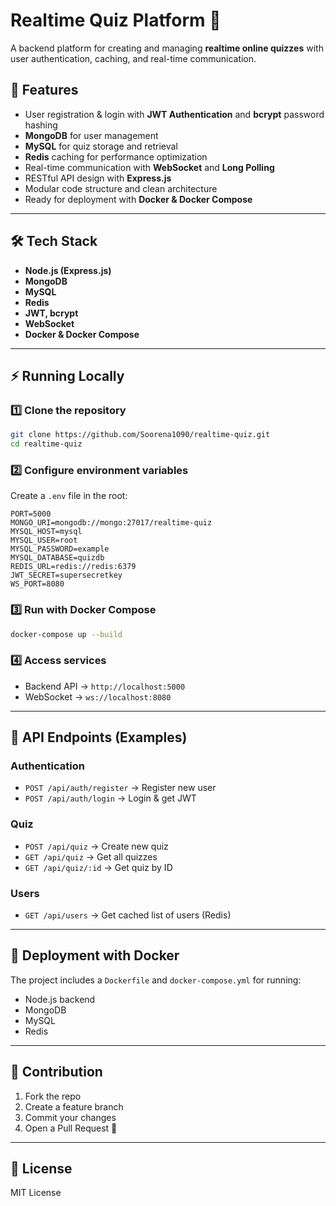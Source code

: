 # Realtime Quiz Platform 🎯

A backend platform for creating and managing **realtime online quizzes** with user authentication, caching, and real-time communication.

## 🚀 Features
- User registration & login with **JWT Authentication** and **bcrypt** password hashing
- **MongoDB** for user management
- **MySQL** for quiz storage and retrieval
- **Redis** caching for performance optimization
- Real-time communication with **WebSocket** and **Long Polling**
- RESTful API design with **Express.js**
- Modular code structure and clean architecture
- Ready for deployment with **Docker & Docker Compose**

---

## 🛠️ Tech Stack
- **Node.js (Express.js)**
- **MongoDB**
- **MySQL**
- **Redis**
- **JWT, bcrypt**
- **WebSocket**
- **Docker & Docker Compose**

---

## ⚡ Running Locally

### 1️⃣ Clone the repository
```bash
git clone https://github.com/Soorena1090/realtime-quiz.git
cd realtime-quiz
```

### 2️⃣ Configure environment variables
Create a `.env` file in the root:
```env
PORT=5000
MONGO_URI=mongodb://mongo:27017/realtime-quiz
MYSQL_HOST=mysql
MYSQL_USER=root
MYSQL_PASSWORD=example
MYSQL_DATABASE=quizdb
REDIS_URL=redis://redis:6379
JWT_SECRET=supersecretkey
WS_PORT=8080
```

### 3️⃣ Run with Docker Compose
```bash
docker-compose up --build
```

### 4️⃣ Access services
- Backend API → `http://localhost:5000`
- WebSocket → `ws://localhost:8080`

---

## 📌 API Endpoints (Examples)

### Authentication
- `POST /api/auth/register` → Register new user
- `POST /api/auth/login` → Login & get JWT

### Quiz
- `POST /api/quiz` → Create new quiz
- `GET /api/quiz` → Get all quizzes
- `GET /api/quiz/:id` → Get quiz by ID

### Users
- `GET /api/users` → Get cached list of users (Redis)

---

## 🐳 Deployment with Docker
The project includes a `Dockerfile` and `docker-compose.yml` for running:
- Node.js backend
- MongoDB
- MySQL
- Redis

---

## 🤝 Contribution
1. Fork the repo
2. Create a feature branch
3. Commit your changes
4. Open a Pull Request 🚀

---

## 📜 License
MIT License